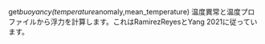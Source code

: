 get*buoyancy(temperature*anomaly,mean_temperature)  温度異常と温度プロファイルから浮力を計算します。これはRamirezReyesとYang 2021に従っています。
